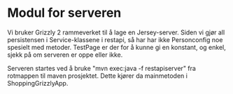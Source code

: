 # Modul for serveren
Vi bruker Grizzly 2 rammeverket til å lage en Jersey-server. Siden vi gjør all persistensen i Service-klassene i restapi, så har har ikke Personconfig noe spesielt med metoder.
TestPage er der for å kunne gi en konstant, og enkel, sjekk på om serveren er oppe eller ikke.

Serveren startes ved å bruke "mvn exec:java -f restapiserver" fra rotmappen til maven prosjektet. Dette kjører da mainmetoden i ShoppingGrizzlyApp.

